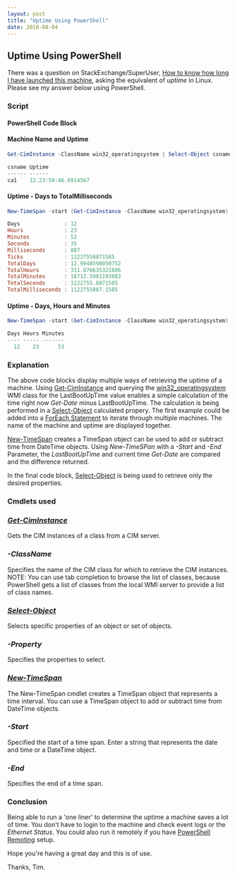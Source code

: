 ```yaml
---
layout: post
title: "Uptime Using PowerShell"
date: 2018-08-04
---
```

## Uptime Using PowerShell
There was a question on StackExchange/SuperUser, [How to know how long I have launched this machine](https://superuser.com/questions/1255236/how-to-know-how-long-i-have-launched-this-machine/1255476#1255476), asking the equivalent of *uptime* in Linux. Please see my answer below using PowerShell.

### Script
#### PowerShell Code Block
#### Machine Name and Uptime
```PowerShell
Get-CimInstance -ClassName win32_operatingsystem | Select-Object csname, @{name="Uptime"; expression = {((Get-Date)-($_.lastbootuptime))}}

csname Uptime             
------ ------             
ca1    12.23:50:46.6914567
```

#### Uptime - Days to TotalMilliseconds
```PowerShell
New-TimeSpan -start (Get-CimInstance -ClassName win32_operatingsystem).LastBootUpTime -end (Get-Date)

Days              : 12
Hours             : 23
Minutes           : 52
Seconds           : 35
Milliseconds      : 887
Ticks             : 11227558871585
TotalDays         : 12.9948598050752
TotalHours        : 311.876635321806
TotalMinutes      : 18712.5981193083
TotalSeconds      : 1122755.8871585
TotalMilliseconds : 1122755887.1585
```

#### Uptime - Days, Hours and Minutes
```PowerShell
New-TimeSpan -start (Get-CimInstance -ClassName win32_operatingsystem).LastBootUpTime -end (Get-Date) | Select-Object -Property Days,Hours,Minutes

Days Hours Minutes
---- ----- -------
  12    23      53

```


### Explanation
The above code blocks display multiple ways of retrieving the uptime of a machine. Using [Get-CimInstance](https://docs.microsoft.com/en-us/powershell/module/cimcmdlets/get-ciminstance?view=powershell-6) and querying the [win32_operatingsystem](https://docs.microsoft.com/en-us/windows/desktop/cimwin32prov/win32-operatingsystem) WMI class for the LastBootUpTime value enables a simple calculation of the time right now *Get-Date* minus LastBootUpTime. The calculation is being performed in a [Select-Object](https://docs.microsoft.com/en-us/powershell/module/microsoft.powershell.utility/select-object?view=powershell-6) calculated propery. The first example could be added into a [ForEach Statement](https://docs.microsoft.com/en-us/powershell/module/microsoft.powershell.core/about/about_foreach?view=powershell-6) to iterate through multiple machines. The name of the machine and uptime are displayed together.

[New-TimeSpan](https://docs.microsoft.com/en-us/powershell/module/microsoft.powershell.utility/new-timespan?view=powershell-6) creates a TimeSpan object can be used to add or subtract time from DateTime objects.
Using *New-TimeSPan* with a *-Start* and *-End* Parameter, the *LastBootUpTime* and current time *Get-Date* are compared and the difference returned.

In the final code block, [Select-Object](https://docs.microsoft.com/en-us/powershell/module/microsoft.powershell.utility/select-object?view=powershell-6) is being used to retrieve only the desired properties.



### Cmdlets used
### *[Get-CimInstance](https://docs.microsoft.com/en-us/powershell/module/cimcmdlets/get-ciminstance?view=powershell-6)*
Gets the CIM instances of a class from a CIM server.

### *-ClassName*
Specifies the name of the CIM class for which to retrieve the CIM instances. NOTE: You can use tab completion to browse the list of classes, because PowerShell gets a list of classes from the local WMI server to provide a list of class names.

### *[Select-Object](https://docs.microsoft.com/en-us/powershell/module/microsoft.powershell.utility/select-object?view=powershell-6)*
Selects specific properties of an object or set of objects.

### *-Property*
Specifies the properties to select.

### *[New-TimeSpan](https://docs.microsoft.com/en-us/powershell/module/microsoft.powershell.utility/new-timespan?view=powershell-6)*
The New-TimeSpan cmdlet creates a TimeSpan object that represents a time interval. You can use a TimeSpan object to add or subtract time from DateTime objects.

### *-Start*
Specified the start of a time span. Enter a string that represents the date and time or a DateTime object.

### *-End*
Specifies the end of a time span.

### Conclusion
Being able to run a 'one liner' to determine the uptime a machine saves a lot of time. You don't have to login to the machine and check event logs or the *Ethernet Status*. You could also run it remotely if you have [PowerShell Remoting](https://docs.microsoft.com/en-us/powershell/scripting/core-powershell/running-remote-commands?view=powershell-6) setup.

Hope you're having a great day and this is of use.

Thanks, Tim.
